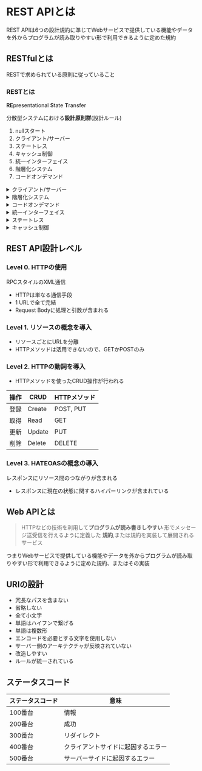# REST APIとは

REST APIは6つの設計規約に準じてWebサービスで提供している機能やデータを外からプログラムが読み取りやすい形で利用できるように定めた規約

## RESTfulとは
RESTで求められている原則に従っていること　

### RESTとは
**RE**presentational **S**tate **T**ransfer

分散型システムにおける**設計原則群**(設計ルール)

1. nullスタート
2. クライアント/サーバー
3. ステートレス
4. キャッシュ制御
5. 統一インターフェイス
6. 階層化システム
7. コードオンデマンド

<details>
<summary>クライアント/サーバー</summary>

1. 画面(UI)とデータで関心事を分離
2. クライアント側がトリガー、サーバー側は受け身

</details>

<details>
<summary>階層化システム</summary>

- メリット

各システム(コンポーネント)に役割を決めて独立させることで、進化と再利用が促進できる

- デメリット

データ処理にオーバーヘッドが発生

ユーザーから見ると応答が悪く見える

 **キャッシュを利用すると改善が見込める**

</details>

<details>
<summary>コードオンデマンド</summary>

クライアントコードをダウンロードして実行できる

**リリース後にクライアントコードを変更できる**

i.e. HTMLの更新

- メリット

リリース済みのクライアントに対して機能追加ができる

サーバーの負荷が下がる (クライアントに処理が移譲できるため)

- デメリット

評価環境が複雑になる

</details>

<details>
<summary>統一インターフェイス</summary>

4つの規約

1. リソースの識別

URIを用いてサーバーに保存されたデータを識別する

**URIはリソースを識別するもので動作は含まない**
2. 表現を用いたリソース操作

クライアントからサーバーへ編集リクエストをする際に、認証情報などの追加情報を付与する。

i.e Bearer Token

3. 自己記述メッセージ

メッセージ内容が何であるかヘッダーに記述されている

レスポンスに含まれるメタデータ(ヘッダー情報)で内容がわかる

4. アプリケーション状態エンジンとしてのハイパーメディア (HATEOAS)

レスポンスに現在の状態を踏まえて関連するハイパーリンクが含まれている

i.e. 検索結果ページにおける次のページ
</details>

<details>
<summary>ステートレス</summary>
サーバーはリクエストだけでコンテキストを理解できる

- サーバーは保存されたコンテキスト情報は使わない (サーバーセッションは使わない)

- 状態はクライアント上に保存される (リクエストに全て含める)

リクエストに状態情報が含まれるためリクエストが独立する

</details>

<details>
<summary>キャッシュ制御</summary>
クライアントはレスポンスをキャッシュできる

- レスポンスは明示的にまたは暗黙的にキャッシュ可能
- キャッシュを適切に行うことでクライアント/サーバー間の通信が排除されユーザー体験の向上、リソース効率の向上、拡張性の向上が見込める

</details>

## REST API設計レベル

### Level 0. HTTPの使用
RPCスタイルのXML通信
  - HTTPは単なる通信手段
  - 1 URLで全て完結
  - Request Bodyに処理と引数が含まれる
### Level 1. リソースの概念を導入
  - リソースごとにURLを分離
  - HTTPメソッドは活用できないので、GETかPOSTのみ
### Level 2. HTTPの動詞を導入
  - HTTPメソッドを使ったCRUD操作が行われる

| 操作 | CRUD | HTTPメソッド |
| ----------- | ----------- | ------------ |
| 登録 | Create | POST, PUT |
| 取得 | Read | GET |
| 更新 | Update | PUT |
| 削除 | Delete | DELETE |

### Level 3. HATEOASの概念の導入

レスポンスにリソース間のつながりが含まれる

  - レスポンスに現在の状態に関するハイパーリンクが含まれている

## Web APIとは
> HTTPなどの技術を利用して**プログラムが読み書きしやすい**
> 形でメッセージ送受信を行えるように定義した
> **規約**,または規約を実装して展開されるサービス

つまりWebサービスで提供している機能やデータを外からプログラムが読み取りやすい形で利用できるように定めた規約、またはその実装

## URIの設計

- 冗長なパスを含まない
- 省略しない
- 全て小文字
- 単語はハイフンで繋げる
- 単語は複数形
- エンコードを必要とする文字を使用しない
- サーバー側のアーキテクチャが反映されていない
- 改造しやすい
- ルールが統一されている

## ステータスコード

| ステータスコード | 意味 |
| ----------- | ----------- |
| 100番台 | 情報 |
| 200番台 | 成功 |
| 300番台 | リダイレクト |
| 400番台 | クライアントサイドに起因するエラー |
| 500番台 | サーバーサイドに起因するエラー |
